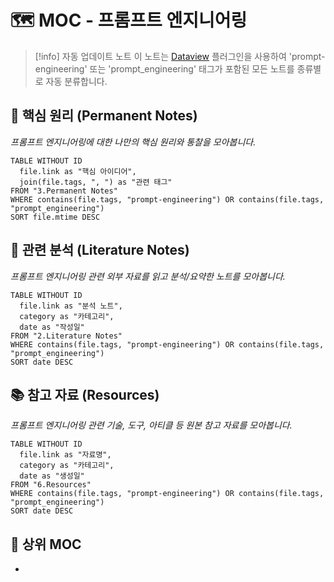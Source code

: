 # 🗺️ MOC - 프롬프트 엔지니어링

> [!info] 자동 업데이트 노트
> 이 노트는 [Dataview](https://github.com/blacksmithgu/obsidian-dataview) 플러그인을 사용하여 'prompt-engineering' 또는 'prompt_engineering' 태그가 포함된 모든 노트를 종류별로 자동 분류합니다.

## 💎 핵심 원리 (Permanent Notes)
*프롬프트 엔지니어링에 대한 나만의 핵심 원리와 통찰을 모아봅니다.*
```dataview
TABLE WITHOUT ID
  file.link as "핵심 아이디어",
  join(file.tags, ", ") as "관련 태그"
FROM "3.Permanent Notes"
WHERE contains(file.tags, "prompt-engineering") OR contains(file.tags, "prompt_engineering")
SORT file.mtime DESC
```

## 📝 관련 분석 (Literature Notes)
*프롬프트 엔지니어링 관련 외부 자료를 읽고 분석/요약한 노트를 모아봅니다.*
```dataview
TABLE WITHOUT ID
  file.link as "분석 노트",
  category as "카테고리",
  date as "작성일"
FROM "2.Literature Notes"
WHERE contains(file.tags, "prompt-engineering") OR contains(file.tags, "prompt_engineering")
SORT date DESC
```

## 📚 참고 자료 (Resources)
*프롬프트 엔지니어링 관련 기술, 도구, 아티클 등 원본 참고 자료를 모아봅니다.*
```dataview
TABLE WITHOUT ID
  file.link as "자료명",
  category as "카테고리",
  date as "생성일"
FROM "6.Resources"
WHERE contains(file.tags, "prompt-engineering") OR contains(file.tags, "prompt_engineering")
SORT date DESC
```

## 🔗 상위 MOC
- 

